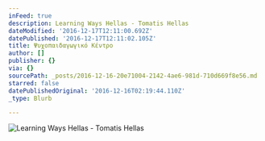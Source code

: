 ```yaml
---
inFeed: true
description: Learning Ways Hellas - Tomatis Hellas
dateModified: '2016-12-17T12:11:00.692Z'
datePublished: '2016-12-17T12:11:02.105Z'
title: Ψυχοπαιδαγωγικό Κέντρο
author: []
publisher: {}
via: {}
sourcePath: _posts/2016-12-16-20e71004-2142-4ae6-981d-710d669f8e56.md
starred: false
datePublishedOriginal: '2016-12-16T02:19:44.110Z'
_type: Blurb

---
```

![Learning Ways Hellas - Tomatis Hellas](https://the-grid-user-content.s3-us-west-2.amazonaws.com/680f2146-48df-422a-9d44-bcf420c303bc.gif)
